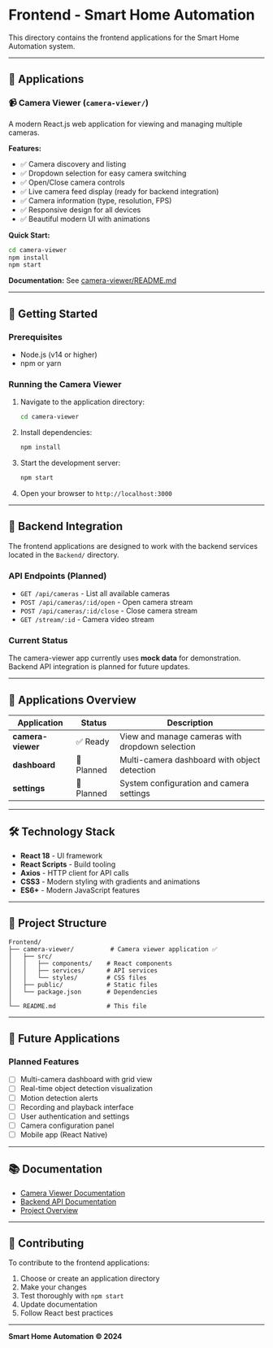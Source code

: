 # Frontend - Smart Home Automation

This directory contains the frontend applications for the Smart Home Automation system.

---

## 📁 Applications

### 📹 Camera Viewer (`camera-viewer/`)

A modern React.js web application for viewing and managing multiple cameras.

**Features:**
- ✅ Camera discovery and listing
- ✅ Dropdown selection for easy camera switching
- ✅ Open/Close camera controls
- ✅ Live camera feed display (ready for backend integration)
- ✅ Camera information (type, resolution, FPS)
- ✅ Responsive design for all devices
- ✅ Beautiful modern UI with animations

**Quick Start:**
```bash
cd camera-viewer
npm install
npm start
```

**Documentation:** See [camera-viewer/README.md](camera-viewer/README.md)

---

## 🚀 Getting Started

### Prerequisites

- Node.js (v14 or higher)
- npm or yarn

### Running the Camera Viewer

1. Navigate to the application directory:
   ```bash
   cd camera-viewer
   ```

2. Install dependencies:
   ```bash
   npm install
   ```

3. Start the development server:
   ```bash
   npm start
   ```

4. Open your browser to `http://localhost:3000`

---

## 🔌 Backend Integration

The frontend applications are designed to work with the backend services located in the `Backend/` directory.

### API Endpoints (Planned)

- `GET /api/cameras` - List all available cameras
- `POST /api/cameras/:id/open` - Open camera stream
- `POST /api/cameras/:id/close` - Close camera stream
- `GET /stream/:id` - Camera video stream

### Current Status

The camera-viewer app currently uses **mock data** for demonstration. Backend API integration is planned for future updates.

---

## 📱 Applications Overview

| Application | Status | Description |
|------------|--------|-------------|
| **camera-viewer** | ✅ Ready | View and manage cameras with dropdown selection |
| **dashboard** | 🚧 Planned | Multi-camera dashboard with object detection |
| **settings** | 🚧 Planned | System configuration and camera settings |

---

## 🛠️ Technology Stack

- **React 18** - UI framework
- **React Scripts** - Build tooling
- **Axios** - HTTP client for API calls
- **CSS3** - Modern styling with gradients and animations
- **ES6+** - Modern JavaScript features

---

## 📁 Project Structure

```
Frontend/
├── camera-viewer/          # Camera viewer application ✅
│   ├── src/
│   │   ├── components/    # React components
│   │   ├── services/      # API services
│   │   └── styles/        # CSS files
│   ├── public/            # Static files
│   └── package.json       # Dependencies
│
└── README.md              # This file
```

---

## 🚧 Future Applications

### Planned Features

- [ ] Multi-camera dashboard with grid view
- [ ] Real-time object detection visualization
- [ ] Motion detection alerts
- [ ] Recording and playback interface
- [ ] User authentication and settings
- [ ] Camera configuration panel
- [ ] Mobile app (React Native)

---

## 📚 Documentation

- [Camera Viewer Documentation](camera-viewer/README.md)
- [Backend API Documentation](../Backend/README.md)
- [Project Overview](../README.md)

---

## 🤝 Contributing

To contribute to the frontend applications:

1. Choose or create an application directory
2. Make your changes
3. Test thoroughly with `npm start`
4. Update documentation
5. Follow React best practices

---

**Smart Home Automation © 2024**

